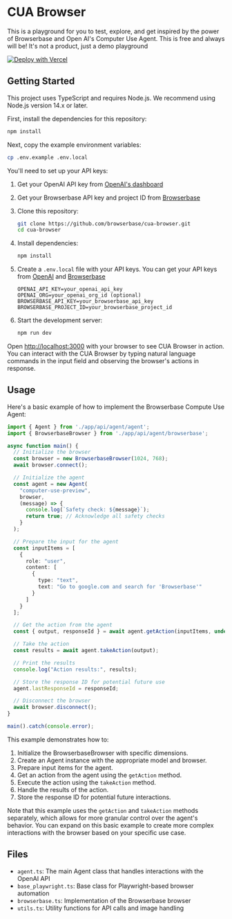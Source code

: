 # CUA Browser

This is a playground for you to test, explore, and get inspired by the power of Browserbase and Open AI's Computer Use Agent. This is free and always will be! It's not a product, just a demo playground

[![Deploy with Vercel](https://vercel.com/button)](https://vercel.com/new/clone?repository-url=https%3A%2F%2Fgithub.com%2Fbrowserbase%2Fcua-browser&env=OPENAI_API_KEY,BROWSERBASE_API_KEY,BROWSERBASE_PROJECT_ID&envDescription=API%20keys%20needed%20to%20run%20CUA%20Browser&envLink=https%3A%2F%2Fgithub.com%2Fbrowserbase%2Fcua-browser%23environment-variables)

## Getting Started

This project uses TypeScript and requires Node.js. We recommend using Node.js version 14.x or later.

First, install the dependencies for this repository:

```bash
npm install
```

Next, copy the example environment variables:

```bash
cp .env.example .env.local
```

You'll need to set up your API keys:

1. Get your OpenAI API key from [OpenAI's dashboard](https://platform.openai.com/api-keys)
2. Get your Browserbase API key and project ID from [Browserbase](https://www.browserbase.com)

1. Clone this repository:
   ```bash
   git clone https://github.com/browserbase/cua-browser.git
   cd cua-browser
   ```

2. Install dependencies:
   ```bash
   npm install
   ```

3. Create a `.env.local` file with your API keys. You can get your API keys from [OpenAI](https://platform.openai.com/api-keys) and [Browserbase](https://www.browserbase.com)
   ```
   OPENAI_API_KEY=your_openai_api_key
   OPENAI_ORG=your_openai_org_id (optional)
   BROWSERBASE_API_KEY=your_browserbase_api_key
   BROWSERBASE_PROJECT_ID=your_browserbase_project_id
   ```

4. Start the development server:
   ```bash
   npm run dev
   ```

Open [http://localhost:3000](http://localhost:3000) with your browser to see CUA Browser in action. You can interact with the CUA Browser by typing natural language commands in the input field and observing the browser's actions in response.

## Usage

Here's a basic example of how to implement the Browserbase Compute Use Agent:

```typescript
import { Agent } from './app/api/agent/agent';
import { BrowserbaseBrowser } from './app/api/agent/browserbase';

async function main() {
  // Initialize the browser
  const browser = new BrowserbaseBrowser(1024, 768);
  await browser.connect();

  // Initialize the agent
  const agent = new Agent(
    "computer-use-preview",
    browser,
    (message) => {
      console.log(`Safety check: ${message}`);
      return true; // Acknowledge all safety checks
    }
  );

  // Prepare the input for the agent
  const inputItems = [
    {
      role: "user",
      content: [
        {
          type: "text",
          text: "Go to google.com and search for 'Browserbase'"
        }
      ]
    }
  ];

  // Get the action from the agent
  const { output, responseId } = await agent.getAction(inputItems, undefined);

  // Take the action
  const results = await agent.takeAction(output);

  // Print the results
  console.log("Action results:", results);

  // Store the response ID for potential future use
  agent.lastResponseId = responseId;

  // Disconnect the browser
  await browser.disconnect();
}

main().catch(console.error);
```

This example demonstrates how to:

1. Initialize the BrowserbaseBrowser with specific dimensions.
2. Create an Agent instance with the appropriate model and browser.
3. Prepare input items for the agent.
4. Get an action from the agent using the `getAction` method.
5. Execute the action using the `takeAction` method.
6. Handle the results of the action.
7. Store the response ID for potential future interactions.

Note that this example uses the `getAction` and `takeAction` methods separately, which allows for more granular control over the agent's behavior. You can expand on this basic example to create more complex interactions with the browser based on your specific use case.

## Files

- `agent.ts`: The main Agent class that handles interactions with the OpenAI API
- `base_playwright.ts`: Base class for Playwright-based browser automation
- `browserbase.ts`: Implementation of the Browserbase browser
- `utils.ts`: Utility functions for API calls and image handling
